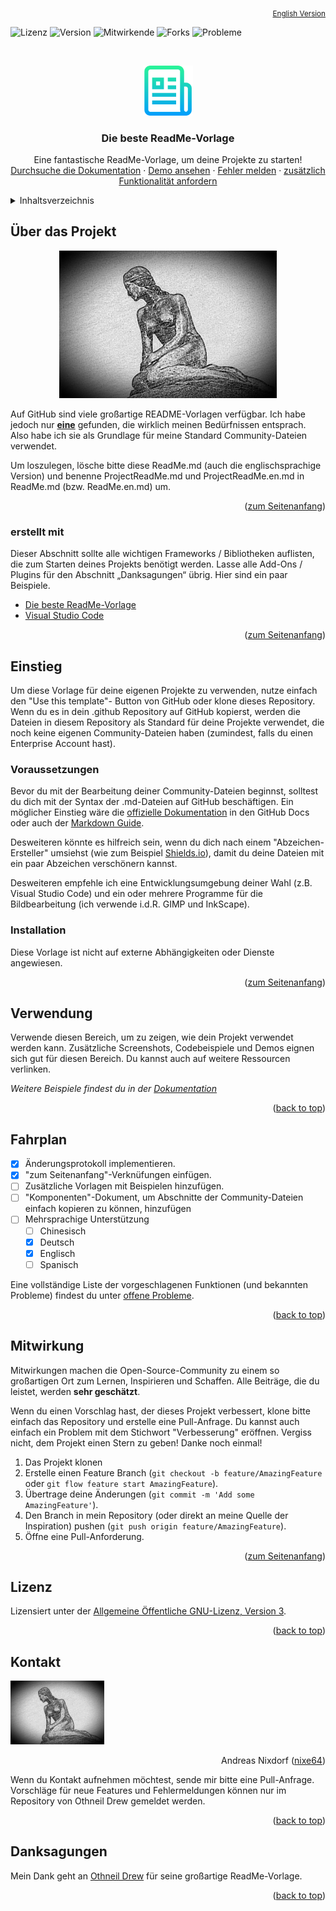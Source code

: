 <div id="top"></div>
<!--
*** Thanks for checking out the Best-README-Template. If you have a suggestion
*** that would make this better, please fork the repo and create a pull request
*** or simply open an issue with the tag "enhancement".
*** Don't forget to give the project a star!
*** Thanks again! Now go create something AMAZING! :D
-->



<!-- PROJECT SHIELDS -->
<!--
*** I'm using markdown "reference style" links for readability.
*** Reference links are enclosed in brackets [ ] instead of parentheses ( ).
*** See the bottom of this document for the declaration of the reference variables
*** for contributors-url, forks-url, etc. This is an optional, concise syntax you may use.
*** https://www.markdownguide.org/basic-syntax/#reference-style-links
-->
<p align="right">
  <sub><a href="ReadMe.en.md">English Version</a></sub>
</p>
<p>
<img src="https://img.shields.io/github/license/nixe64/.github?label=Lizenz&style=plastic" alt="Lizenz" />
<img src="https://img.shields.io/github/v/release/nixe64/.github?label=Version&style=plastic" alt="Version" />
<img src="https://img.shields.io/github/contributors-anon/nixe64/.github?label=Mitwirkende&style=plastic" alt="Mitwirkende" />
<img src="https://img.shields.io/github/forks/nixe64/.github?label=Forks&style=plastic" alt="Forks" />
<img src="https://img.shields.io/github/issues-closed/nixe64/.github?label=Probleme&style=plastic" alt="Probleme" />
 <p>


<!-- PROJECT LOGO -->
<br />
<div align="center">
  <a href="https://github.com/othneildrew/Best-README-Template">
    <img src="images/logo.png" alt="Logo" width="80" height="80">
  </a>

  <h3 align="center">Die beste ReadMe-Vorlage</h3>

  <p align="center">
    Eine fantastische ReadMe-Vorlage, um deine Projekte zu starten!
    <br />
    <a href="https://github.com/othneildrew/Best-README-Template">Durchsuche die Dokumentation</a>
    ·
    <a href="https://github.com/othneildrew/Best-README-Template">Demo ansehen</a>
    ·
    <a href="https://github.com/othneildrew/Best-README-Template/issues">Fehler melden</a>
    ·
    <a href="https://github.com/othneildrew/Best-README-Template/issues">zusätzlich Funktionalität anfordern</a>
  </p>
</div>



<!-- TABLE OF CONTENTS -->
<details>
  <summary>Inhaltsverzeichnis</summary>
  <ol>
    <li>
      <a href="#ueber-das-projekt">Über das Projekt</a>
      <ul>
        <li><a href="#erstellt-mit">erstellt mit</a></li>
      </ul>
    </li>
    <li>
      <a href="#einstieg">Einstieg</a>
      <ul>
        <li><a href="#voraussetzungen">Voraussetzungen</a></li>
        <li><a href="#installation">Installation</a></li>
      </ul>
    </li>
    <li><a href="#verwendung">Verwendung</a></li>
    <li><a href="#fahrplan">Fahrplan</a></li>
    <li><a href="#mitwirkung">Mitwirkung</a></li>
    <li><a href="#license">Lizenz</a></li>
    <li><a href="#kontakt">Kontakt</a></li>
    <li><a href="#danksagungen">Danksagungen</a></li>
  </ol>
</details>



<!-- ABOUT THE PROJECT -->
## Über das Projekt

<p align="center">
<a href="https://example.com"><img src="images/logo.jpg" alt="Projekt-Logo" width="348px"></a>
</p>

Auf GitHub sind viele großartige README-Vorlagen verfügbar. Ich habe jedoch nur [**eine**](https://github.com/othneildrew/Best-README-Template.git) gefunden, die wirklich meinen Bedürfnissen entsprach. Also habe ich sie als Grundlage für meine Standard Community-Dateien verwendet.


Um loszulegen, lösche bitte diese ReadMe.md (auch die englischsprachige Version) und benenne ProjectReadMe.md und ProjectReadMe.en.md in ReadMe.md (bzw. ReadMe.en.md) um.
<p align="right">(<a href="#top">zum Seitenanfang</a>)</p>



### erstellt mit

Dieser Abschnitt sollte alle wichtigen Frameworks / Bibliotheken auflisten, die zum Starten deines Projekts benötigt werden. Lasse alle Add-Ons / Plugins für den Abschnitt „Danksagungen“ übrig. Hier sind ein paar Beispiele.

* [Die beste ReadMe-Vorlage](https://github.com/othneildrew/Best-README-Template)
* [Visual Studio Code](https://code.visualstudio.com/)

<p align="right">(<a href="#top">zum Seitenanfang</a>)</p>



<!-- GETTING STARTED -->
## Einstieg

Um diese Vorlage für deine eigenen Projekte zu verwenden, nutze einfach den "Use this template"-
Button von GitHub oder klone dieses Repository. Wenn du es in dein .github Repository auf 
GitHub kopierst, werden die Dateien in diesem Repository als Standard für deine Projekte verwendet,
die noch keine eigenen Community-Dateien haben (zumindest, falls du einen Enterprise Account hast).

### Voraussetzungen

Bevor du mit der Bearbeitung deiner Community-Dateien beginnst, solltest du dich mit der Syntax der
.md-Dateien auf GitHub beschäftigen. Ein möglicher Einstieg wäre die [offizielle Dokumentation](https://docs.github.com/en/enterprise-cloud@latest/get-started/writing-on-github/getting-started-with-writing-and-formatting-on-github/basic-writing-and-formatting-syntax) in den GitHub Docs oder auch der [Markdown Guide](https://www.markdownguide.org/basic-syntax).

Desweiteren könnte es hilfreich sein, wenn du dich nach einem "Abzeichen-Ersteller" umsiehst (wie zum Beispiel
[Shields.io](https://shields.io)), damit du deine Dateien mit ein paar Abzeichen verschönern kannst.

Desweiteren empfehle ich eine Entwicklungsumgebung deiner Wahl (z.B. Visual Studio Code) und ein oder mehrere Programme
für die Bildbearbeitung (ich verwende i.d.R. GIMP und InkScape).

### Installation

Diese Vorlage ist nicht auf externe Abhängigkeiten oder Dienste angewiesen.

<p align="right">(<a href="#top">zum Seitenanfang</a>)</p>



<!-- USAGE EXAMPLES -->
## Verwendung

Verwende diesen Bereich, um zu zeigen, wie dein Projekt verwendet werden kann. Zusätzliche Screenshots, Codebeispiele und Demos eignen sich gut für diesen Bereich. Du kannst auch auf weitere Ressourcen verlinken.

_Weitere Beispiele findest du in der [Dokumentation](https://example.com)_

<p align="right">(<a href="#top">back to top</a>)</p>



<!-- ROADMAP -->
## Fahrplan

- [x] Änderungsprotokoll implementieren.
- [x] "zum Seitenanfang"-Verknüfungen einfügen.
- [ ] Zusätzliche Vorlagen mit Beispielen hinzufügen.
- [ ] "Komponenten"-Dokument, um Abschnitte der Community-Dateien einfach kopieren zu können, hinzufügen
- [ ] Mehrsprachige Unterstützung
    - [ ] Chinesisch
    - [x] Deutsch
    - [x] Englisch
    - [ ] Spanisch

Eine vollständige Liste der vorgeschlagenen Funktionen (und bekannten Probleme) findest du unter [offene Probleme](https://github.com/othneildrew/Best-README-Template/issues).

<p align="right">(<a href="#top">back to top</a>)</p>



<!-- CONTRIBUTING -->
## Mitwirkung

Mitwirkungen machen die Open-Source-Community zu einem so großartigen Ort zum Lernen, Inspirieren und Schaffen. Alle Beiträge, die du leistet, werden **sehr geschätzt**.

Wenn du einen Vorschlag hast, der dieses Projekt verbessert, klone bitte einfach das Repository und erstelle eine Pull-Anfrage. Du kannst auch einfach ein Problem mit dem Stichwort "Verbesserung" eröffnen. Vergiss nicht, dem Projekt einen Stern zu geben! Danke noch einmal!

1. Das Projekt klonen
2. Erstelle einen Feature Branch (`git checkout -b feature/AmazingFeature` oder `git flow feature start AmazingFeature`).
3. Übertrage deine Änderungen (`git commit -m 'Add some AmazingFeature'`).
4. Den Branch in mein Repository (oder direkt an meine Quelle der Inspiration) pushen (`git push origin feature/AmazingFeature`).
5. Öffne eine Pull-Anforderung.


<p align="right">(<a href="#top">zum Seitenanfang</a>)</p>



<!-- LICENSE -->
## Lizenz

Lizensiert unter der [Allgemeine Öffentliche GNU-Lizenz, Version 3](License.md).

<p align="right">(<a href="#top">back to top</a>)</p>



<!-- CONTACT -->
## Kontakt

<a href="https://github.com/nixe64"><img src="images/logo.jpg" alt="Profilbild" width="150" /></a>
<p align="right">
Andreas Nixdorf (<a href="https://github.com/nixe64/">nixe64</a>)

Wenn du Kontakt aufnehmen möchtest, sende mir bitte eine Pull-Anfrage. Vorschläge für
neue Features und Fehlermeldungen können nur im Repository von Othneil Drew gemeldet werden.
</p>
<p align="right">(<a href="#top">back to top</a>)</p>



<!-- ACKNOWLEDGMENTS -->
## Danksagungen

Mein Dank geht an <a href="(https://github.com/othneildrew">Othneil Drew</a> für seine großartige ReadMe-Vorlage.

<p align="right">(<a href="#top">back to top</a>)</p>



<!-- MARKDOWN LINKS & IMAGES -->
<!-- https://www.markdownguide.org/basic-syntax/#reference-style-links -->
[contributors-shield]: https://img.shields.io/github/contributors/othneildrew/Best-README-Template.svg?style=for-the-badge
[contributors-url]: https://github.com/othneildrew/Best-README-Template/graphs/contributors
[forks-shield]: https://img.shields.io/github/forks/othneildrew/Best-README-Template.svg?style=for-the-badge
[forks-url]: https://github.com/othneildrew/Best-README-Template/network/members
[stars-shield]: https://img.shields.io/github/stars/othneildrew/Best-README-Template.svg?style=for-the-badge
[stars-url]: https://github.com/othneildrew/Best-README-Template/stargazers
[issues-shield]: https://img.shields.io/github/issues/othneildrew/Best-README-Template.svg?style=for-the-badge
[issues-url]: https://github.com/othneildrew/Best-README-Template/issues
[license-shield]: https://img.shields.io/github/license/othneildrew/Best-README-Template.svg?style=for-the-badge
[license-url]: https://github.com/othneildrew/Best-README-Template/blob/master/LICENSE.txt
[linkedin-shield]: https://img.shields.io/badge/-LinkedIn-black.svg?style=for-the-badge&logo=linkedin&colorB=555
[linkedin-url]: https://linkedin.com/in/othneildrew
[product-screenshot]: images/screenshot.png
